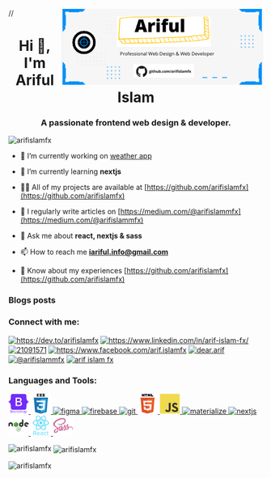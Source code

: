 
//<img align="right" alt="Coding" width="400" src="https://raw.githubusercontent.com/arifislamfx/play-with-api/main/img/nea%20(1).png">
<h1 align="center">Hi 👋, I'm Ariful Islam</h1>
<h3 align="center">A passionate frontend web design & developer.</h3>

<p align="left"> <img src="https://komarev.com/ghpvc/?username=arifislamfx&label=Profile%20views&color=0e75b6&style=flat" alt="arifislamfx" /> </p>

- 🔭 I’m currently working on [weather app](https://github.com/arifislamfx/weather-app)

- 🌱 I’m currently learning **nextjs**

- 👨‍💻 All of my projects are available at [https://github.com/arifislamfx](https://github.com/arifislamfx)

- 📝 I regularly write articles on [https://medium.com/@arifislammfx](https://medium.com/@arifislammfx)

- 💬 Ask me about **react, nextjs & sass**

- 📫 How to reach me **iariful.info@gmail.com**

- 📄 Know about my experiences [https://github.com/arifislamfx](https://github.com/arifislamfx)

### Blogs posts
<!-- BLOG-POST-LIST:START -->
<!-- BLOG-POST-LIST:END -->

<h3 align="left">Connect with me:</h3>
<p align="left">
<a href="https://dev.to/https://dev.to/arifislamfx" target="blank"><img align="center" src="https://cdn.jsdelivr.net/npm/simple-icons@3.0.1/icons/dev-dot-to.svg" alt="https://dev.to/arifislamfx" height="30" width="40" /></a>
<a href="https://linkedin.com/in/https://www.linkedin.com/in/arif-islam-fx/" target="blank"><img align="center" src="https://cdn.jsdelivr.net/npm/simple-icons@3.0.1/icons/linkedin.svg" alt="https://www.linkedin.com/in/arif-islam-fx/" height="30" width="40" /></a>
<a href="https://stackoverflow.com/users/21091571" target="blank"><img align="center" src="https://cdn.jsdelivr.net/npm/simple-icons@3.0.1/icons/stackoverflow.svg" alt="21091571" height="30" width="40" /></a>
<a href="https://fb.com/https://www.facebook.com/arif.islamfx" target="blank"><img align="center" src="https://cdn.jsdelivr.net/npm/simple-icons@3.0.1/icons/facebook.svg" alt="https://www.facebook.com/arif.islamfx" height="30" width="40" /></a>
<a href="https://instagram.com/dear.arif" target="blank"><img align="center" src="https://cdn.jsdelivr.net/npm/simple-icons@3.0.1/icons/instagram.svg" alt="dear.arif" height="30" width="40" /></a>
<a href="https://medium.com/@arifislammfx" target="blank"><img align="center" src="https://cdn.jsdelivr.net/npm/simple-icons@3.0.1/icons/medium.svg" alt="@arifislammfx" height="30" width="40" /></a>
<a href="https://www.youtube.com/c/arif islam fx" target="blank"><img align="center" src="https://cdn.jsdelivr.net/npm/simple-icons@3.0.1/icons/youtube.svg" alt="arif islam fx" height="30" width="40" /></a>
</p>

<h3 align="left">Languages and Tools:</h3>
<p align="left"> <a href="https://getbootstrap.com" target="_blank"> <img src="https://raw.githubusercontent.com/devicons/devicon/master/icons/bootstrap/bootstrap-plain-wordmark.svg" alt="bootstrap" width="40" height="40"/> </a> <a href="https://www.w3schools.com/css/" target="_blank"> <img src="https://raw.githubusercontent.com/devicons/devicon/master/icons/css3/css3-original-wordmark.svg" alt="css3" width="40" height="40"/> </a> <a href="https://www.figma.com/" target="_blank"> <img src="https://www.vectorlogo.zone/logos/figma/figma-icon.svg" alt="figma" width="40" height="40"/> </a> <a href="https://firebase.google.com/" target="_blank"> <img src="https://www.vectorlogo.zone/logos/firebase/firebase-icon.svg" alt="firebase" width="40" height="40"/> </a> <a href="https://git-scm.com/" target="_blank"> <img src="https://www.vectorlogo.zone/logos/git-scm/git-scm-icon.svg" alt="git" width="40" height="40"/> </a> <a href="https://www.w3.org/html/" target="_blank"> <img src="https://raw.githubusercontent.com/devicons/devicon/master/icons/html5/html5-original-wordmark.svg" alt="html5" width="40" height="40"/> </a> <a href="https://developer.mozilla.org/en-US/docs/Web/JavaScript" target="_blank"> <img src="https://raw.githubusercontent.com/devicons/devicon/master/icons/javascript/javascript-original.svg" alt="javascript" width="40" height="40"/> </a> <a href="https://materializecss.com/" target="_blank"> <img src="https://raw.githubusercontent.com/prplx/svg-logos/5585531d45d294869c4eaab4d7cf2e9c167710a9/svg/materialize.svg" alt="materialize" width="40" height="40"/> </a> <a href="https://nextjs.org/" target="_blank"> <img src="https://cdn.worldvectorlogo.com/logos/nextjs-3.svg" alt="nextjs" width="40" height="40"/> </a> <a href="https://nodejs.org" target="_blank"> <img src="https://raw.githubusercontent.com/devicons/devicon/master/icons/nodejs/nodejs-original-wordmark.svg" alt="nodejs" width="40" height="40"/> </a> <a href="https://reactjs.org/" target="_blank"> <img src="https://raw.githubusercontent.com/devicons/devicon/master/icons/react/react-original-wordmark.svg" alt="react" width="40" height="40"/> </a> <a href="https://sass-lang.com" target="_blank"> <img src="https://raw.githubusercontent.com/devicons/devicon/master/icons/sass/sass-original.svg" alt="sass" width="40" height="40"/> </a> </p>

<p><img align="left" src="https://github-readme-stats.vercel.app/api/top-langs?username=arifislamfx&show_icons=true&locale=en&layout=compact" alt="arifislamfx" /></p>

<p>&nbsp;<img align="center" src="https://github-readme-stats.vercel.app/api?username=arifislamfx&show_icons=true&locale=en" alt="arifislamfx" /></p>

<p><img align="center" src="https://github-readme-streak-stats.herokuapp.com/?user=arifislamfx&" alt="arifislamfx" /></p>
